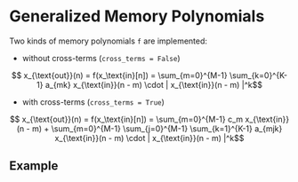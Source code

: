 # Generalized Memory Polynomials

Two kinds of memory polynomials `f` are implemented:
- without cross-terms (`cross_terms = False`)
```math
    x_{\text{out}}(n) = f(x_\text{in}[n]) = \sum_{m=0}^{M-1} \sum_{k=0}^{K-1} a_{mk} x_{\text{in}}(n - m) \cdot | x_{\text{in}}(n - m) |^k
```

- with cross-terms (`cross_terms = True`)
```math
    x_{\text{out}}(n) = f(x_\text{in}[n]) = \sum_{m=0}^{M-1} c_m x_{\text{in}}(n - m)
        + \sum_{m=0}^{M-1} \sum_{j=0}^{M-1} \sum_{k=1}^{K-1} a_{mjk} x_{\text{in}}(n - m) \cdot | x_{\text{in}}(n - m) |^k
```

## Example

